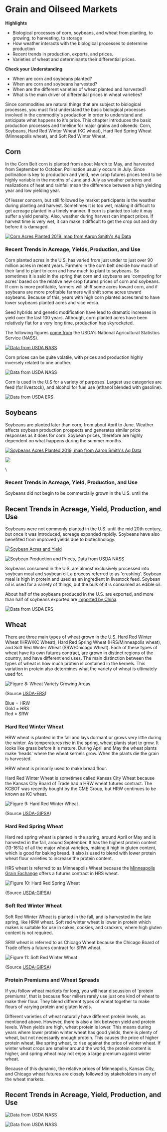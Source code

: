 # Grain and Oilseed Markets

**Highlights**

-   Biological processes of corn, soybeans, and wheat from planting, to growing, to harvesting, to storage
-   How weather interacts with the biological processes to determine production
-   Recent trends in production, exports, and prices.
-   Varieties of wheat and determinants their differential prices.

**Check your Understanding**

-   When are corn and soybeans planted?
-   When are corn and soybeans harvested?
-   When are the different varieties of wheat planted and harvested?
-   What is the main driver of differential prices in wheat varieties?

Since commodities are natural things that are subject to biological processes, you must first understand the basic biological processes involved in the commodity's production in order to understand and anticipate what happens to it's price. This chapter introduces the basic production processes and timeline for major grains and oilseeds: Corn, Soybeans, Hard Red Winter Wheat (KC wheat), Hard Red Spring Wheat (Minneapolis wheat), and Soft Red Winter Wheat.

## Corn

In the Corn Belt corn is planted from about March to May, and harvested from September to October. Pollination usually occurs in July. Since pollination is key to production and yield, new crop futures prices tend to be highly variable in the months of June and July as weather patterns and realizations of heat and rainfall mean the difference between a high yielding year and low yielding year.

Of lesser concern, but still followed by market participants is the weather during planting and harvest. Sometimes it is too wet, making it difficult to get acreage planted in a timely manner. If corn is planted too late it may suffer a yield penalty. Also, weather during harvest can impact prices. If harvest time is very wet, it can make it difficult to get the crop out and dry before it is damaged.

[![Corn Acres Planted 2019, map from Aaron Smith's Ag Data](assets/map_CORN_AREA%20PLANTED.png "Corn Acres Planted 2019, map from Aaron Smith's Ag Data")](https://asmith.ucdavis.edu/data/us-crops)

### Recent Trends in Acreage, Yields, Production, and Use

Corn planted acres in the U.S. has varied from just under to just over 90 million acres in recent years. Farmers in the corn belt decide how much of their land to plant to corn and how much to plant to soybeans. So sometimes it is said in the spring that corn and soybeans are 'competing for acres' based on the relative new crop futures prices of corn and soybeans. If corn is more profitable, farmers will shift some acres toward corn, and if soybeans are more profitable farmers will shift some acres toward soybeans. Because of this, years with high corn planted acres tend to have lower soybeans planted acres and vice versa.

Seed hybrids and genetic modification have lead to dramatic increases in yield over the last 100 years. Although, corn planted acres have been relatively flat for a very long time, production has skyrocketed.

The following figures [come from](http://www.ers.usda.gov/topics/crops/corn/background.aspx) the USDA's National Agricultural Statistics Service (NASS).

[![Data from USDA NASS](assets/PrimerforGrain_CornAcandY.png "Data from USDA NASS")](https://quickstats.nass.usda.gov/)

Corn prices can be quite volatile, with prices and production highly inversely related to one another.

![Data from USDA NASS](assets/PrimerforGrain_CornProdand$.png "Corn Production and Prices")

Corn is used in the U.S for a variety of purposes. Largest use categories are feed (for livestock), and alcohol for fuel use (ethanol blended with gasoline).

![Data from USDA ERS](assets/PrimerforGrain_CornUse.png "Data from USDA ERS")

## Soybeans

Soybeans are planted later than corn, from about April to June. Weather affects soybean production prospects and generates similar price responses as it does for corn. Soybean prices, therefore are highly dependent on what happens during the summer months.

[![Soybeans Acres Planted 2019, map from Aaron Smith's Ag Data](assets/map_SOYBEANS_AREA%20PLANTED.png "Soybeans Acres Planted 2019, map from Aaron Smith's Ag Data")](https://asmith.ucdavis.edu/data/us-crops)

![](null)

\

### Recent Trends in Acreage, Yield, Production, and Use

Soybeans did not begin to be commercially grown in the U.S. until the

## Recent Trends in Acreage, Yield, Production, and Use

Soybeans were not commonly planted in the U.S. until the mid 20th century, but once it was introduced, acreage expanded rapidly. Soybeans have also benefited from improved yields due to biotechnology.

[![Soybean Acres and Yield](assets/PrimerforGrain_SoyAcandY.png)](Soybean%20Acres%20and%20Yield,%20Data%20from%20USDA%20NASS)

![Soybean Production and Prices, Data from USDA NASS](assets/PrimerforGrain_SoyProdand$.png "Soybean Production and Prices")

Soybeans consumed in the U.S. are almost exclusively processed into soybean meal and soybean oil, a process referred to as 'crushing'. Soybean meal is high in protein and used as an ingredient in livestock feed. Soybean oil is used for a variety of things, but the bulk of it is consumed as edible oil.

About half of the soybeans produced in the U.S. are exported, and more than half of soybeans exported are [imported by China](http://farmdocdaily.illinois.edu/2015/03/footprint-of-chinese-demand-for-us-soybeans.html).

![Data from USDA ERS](assets/PrimerforGrain_SoyUse.png "Data from USDA ERS")

## Wheat

There are three main types of wheat grown in the U.S. Hard Red Winter Wheat (HRW/KC Wheat), Hard Red Spring Wheat (HRS/Minneapolis wheat), and Soft Red Winter Wheat (SRW/Chicago Wheat). Each of these types of wheat have its own futures contract, are grown in distinct regions of the country, and have different end uses. The main distinction between the types of wheat is how much protein is contained in the kernels. This variation in protein also determines what the variety of wheat is ultimately used for.

![Figure 8: Wheat Variety Growing Areas](images/Wheat-Growing-Areas.png)

(Source [USDA-ERS](https://wayback.archive-it.org/5923/20120310141642/http://ers.usda.gov/Briefing/Wheat/maps.htm))

Blue = HRW\
Gold = HRS\
Red = SRW

### Hard Red Winter Wheat

HRW wheat is planted in the fall and lays dormant or grows very little during the winter. As temperatures rise in the spring, wheat plants start to grow. It looks like grass before it is mature. During April and May the wheat plants make 'heads' where the wheat kernels grow. When the plants die the grain is harvested.

HRW wheat is primarily used to make bread flour.

Hard Red Winter Wheat is sometimes called Kansas City Wheat because the Kansas City Board of Trade had a HRW wheat futures contract. The KCBOT was recently bought by the CME Group, but HRW continues to be known as KC wheat.

![Figure 9: Hard Red Winter Wheat](images/HRW-Wheat.jpg)

(Source [USDA-GIPSA](https://www.gipsa.usda.gov/fgis/commgallery/gr_hrw.aspx))

### Hard Red Spring Wheat

Hard red spring wheat is planted in the spring, around April or May and is harvested in the fall, around September. It has the highest protein content (13-16%) of all the major wheat varieties, making it high in gluten content, which is good for baking bread. It also is used to blend with lower protein wheat flour varieties to increase the protein content.

HRS wheat is referred to as Minneapolis Wheat because the [Minneapolis Grain Exchange](http://www.mgex.com/) offers a futures contract in HRS wheat.

![Figure 10: Hard Red Spring Wheat](images/HRS-Wheat.jpg)

(Source [USDA-GIPSA](https://www.gipsa.usda.gov/fgis/commgallery/gr_hrs.aspx))

### Soft Red Winter Wheat

Soft Red Winter Wheat is planted in the fall, and is harvested in the late spring, like HRW wheat. Soft red winter wheat is lower in protein which makes is suitable for use in cakes, cookies, and crackers, where high gluten content is not required.

SRW wheat is referred to as Chicago Wheat because the Chicago Board of Trade offers a futures contract for SRW wheat.

![Figure 11: Soft Red Winter Wheat](images/SRW-Wheat.jpg)

(Source [USDA-GIPSA](https://www.gipsa.usda.gov/fgis/commgallery/gr_srw.aspx))

### Protein Premiums and Wheat Spreads

If you follow wheat markets for long, you will hear discussion of 'protein premiums', that is because flour millers rarely use just one kind of wheat to make their flour. They blend different types of wheat together to make flours of varying protein and gluten levels.

Different varieties of wheat naturally have different protein levels, as mentioned above. However, there is also a link between yield and protein levels. When yields are high, wheat protein is lower. This means during years where lower protein winter wheat has good yields, there is plenty of wheat, but not necessarily enough protein. This causes the price of higher protein wheat, like spring wheat, to rise against the price of winter wheat. If winter wheat crops are smaller around the world, the protein content is higher, and spring wheat may not enjoy a large premium against winter wheat.

Because of this dynamic, the relative prices of Minneapolis, Kansas City, and Chicago wheat futures are closely followed by stakeholders in any of the wheat markets.

## Recent Trends in Acreage, Yield, Production, and Use

![Data from USDA NASS](assets/PrimerforGrain_WheatAcandY.png "Data from USDA NASS")

![Data from USDA NASS](assets/PrimerforGrain_WheatProdand$.png "Data from USDA NASS")

